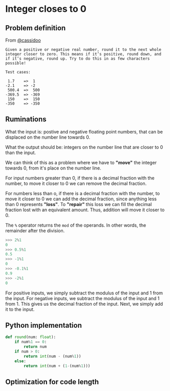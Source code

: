 # Integer closes to 0

## Problem definition

From [@cassidoo](https://twitter.com/cassidoo)

```text
Given a positive or negative real number, round it to the next whole integer closer to zero. This means if it’s positive, round down, and if it’s negative, round up. Try to do this in as few characters possible!

Test cases:

 1.7    =>  1
-2.1    => -2
 500.4  =>  500
-369.5  => -369
 150    =>  150
-350    => -350
```

## Ruminations

What the input is: postive and negative floating point numbers, that can be displaced on the number line towards 0.

What the output should be: integers on the number line that are closer to 0 than the input.

We can think of this as a problem where we have to **"move"** the integer towards 0, from it's place on the number line.

For input numbers greater than 0, if there is a decimal fraction with the number, to move it closer to 0 we can remove the decimal fraction.

For numbers less than o, if there is a decimal fraction with the number, to move it closer to 0 we can add the decimal fraction, since anything less than 0 represents **"loss"**. To **"repair"** this loss we can fill the decimal fraction lost with an equivalent amount. Thus, addition will move it closer to 0.

The `%` operator returns the `mod` of the operands. In other words, the remainder after the division.

```python
>>> 2%1
0
>>> 0.5%1
0.5
>>> -1%1
0
>>> -0.1%1
0.9
>>> -2%1
0
```

For positive inputs, we simply subtract the modulus of the input and 1 from the input.
For negative inputs, we subtract the modulus of the input and 1 from 1. This gives us the decimal fraction of the input. Next, we simply add it to the input.

## Python implementation

```python
def round(num: float):
    if num%1 == 0:
        return num
    if num > 0:
        return int(num - (num%1))
    else:
        return int(num + (1-(num%1)))
```

## Optimization for code length


